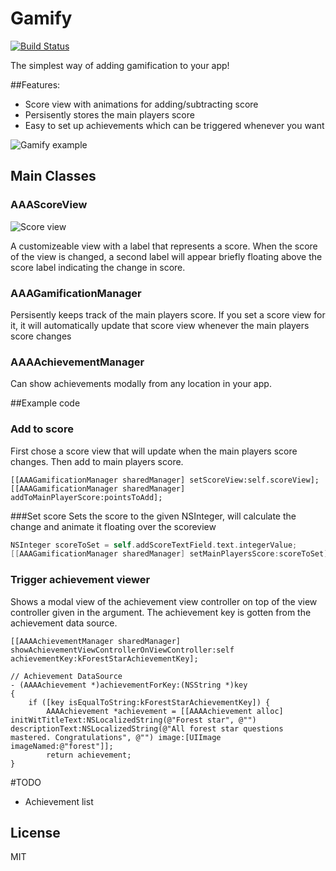 Gamify
======
[![Build Status](https://travis-ci.org/haaakon/Gamify.svg?branch=master)](https://travis-ci.org/haaakon/Gamify)

The simplest way of adding gamification to your app!

##Features:
- Score view with animations for adding/subtracting score
- Persisently stores the main players score 
- Easy to set up achievements which can be triggered whenever you want


![Gamify example](https://raw.githubusercontent.com/haaakon/Gamify/master/readme-files/gamify-example.gif)

## Main Classes


### AAAScoreView 
![Score view](https://raw.githubusercontent.com/haaakon/Gamify/master/readme-files/scoreview.gif)

A customizeable view with a label that represents a score. When the score of the view is changed, a second label
will appear briefly floating above the score label indicating the change in score.

### AAAGamificationManager
Persisently keeps track of the main players score. If you set a score view for it, it will automatically update 
that score view whenever the main players score changes

### AAAAchievementManager 
Can show achievements modally from any location in your app. 


##Example code

### Add to score
First chose a score view that will update when the main players score changes. Then add to main players score.
```
[[AAAGamificationManager sharedManager] setScoreView:self.scoreView];
[[AAAGamificationManager sharedManager] addToMainPlayerScore:pointsToAdd];
```

###Set score
Sets the score to the given NSInteger, will calculate the change and animate it floating over the scoreview
```objective-c
NSInteger scoreToSet = self.addScoreTextField.text.integerValue;
[[AAAGamificationManager sharedManager] setMainPlayersScore:scoreToSet];
```

### Trigger achievement viewer
Shows a modal view of the achievement view controller on top of the view controller given in the argument. The achievement key is gotten from the achievement data source.
```
[[AAAAchievementManager sharedManager] showAchievementViewControllerOnViewController:self
achievementKey:kForestStarAchievementKey];

// Achievement DataSource
- (AAAAchievement *)achievementForKey:(NSString *)key
{
    if ([key isEqualToString:kForestStarAchievementKey]) {
        AAAAchievement *achievement = [[AAAAchievement alloc] initWitTitleText:NSLocalizedString(@"Forest star", @"") descriptionText:NSLocalizedString(@"All forest star questions mastered. Congratulations", @"") image:[UIImage imageNamed:@"forest"]];
        return achievement;
}

```




#TODO
- Achievement list


## License
MIT

